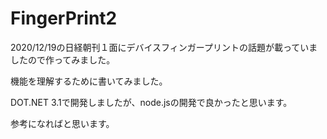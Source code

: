# FingerPrint2

2020/12/19の日経朝刊１面にデバイスフィンガープリントの話題が載っていましたので作ってみました。

機能を理解するために書いてみました。

DOT.NET 3.1で開発しましたが、node.jsの開発で良かったと思います。

参考になればと思います。
